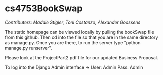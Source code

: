 # cs4753BookSwap
*Contributers: Maddie Stigler, Toni Costanzo, Alexander Goossens*

 The static homepage can be viewed locally by pulling the bookSwap file from this github. Then cd into the file so that you are in the same directory as manage.py. Once you are there, to run the server type "python manage.py runserver". 
 
 Please look at the ProjectPart2.pdf file for our updated Business Proposal.

 To log into the Django Admin interface -> User: Admin Pass: Admin
